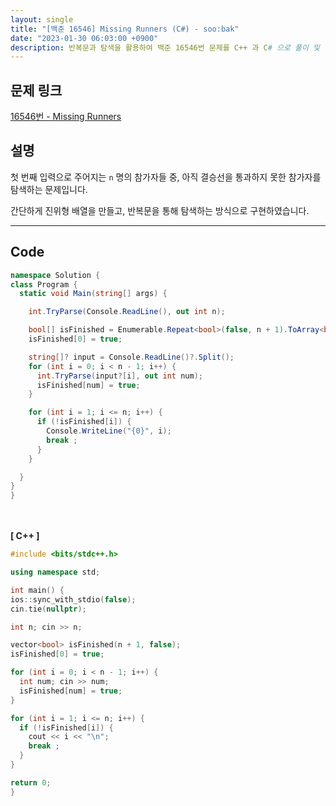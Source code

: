 ```yaml
---
layout: single
title: "[백준 16546] Missing Runners (C#) - soo:bak"
date: "2023-01-30 06:03:00 +0900"
description: 반복문과 탐색을 활용하여 백준 16546번 문제를 C++ 과 C# 으로 풀이 및 해설
---
```


## 문제 링크
  [16546번 - Missing Runners](https://www.acmicpc.net/problem/16546)

## 설명
  첫 번째 입력으로 주어지는 `n` 명의 참가자들 중, 아직 결승선을 통과하지 못한 참가자를 탐색하는 문제입니다.

  간단하게 진위형 배열을 만들고, 반복문을 통해 탐색하는 방식으로 구현하였습니다.


- - -

## Code
  ```c#
namespace Solution {
  class Program {
    static void Main(string[] args) {

      int.TryParse(Console.ReadLine(), out int n);

      bool[] isFinished = Enumerable.Repeat<bool>(false, n + 1).ToArray<bool>();
      isFinished[0] = true;

      string[]? input = Console.ReadLine()?.Split();
      for (int i = 0; i < n - 1; i++) {
        int.TryParse(input?[i], out int num);
        isFinished[num] = true;
      }

      for (int i = 1; i <= n; i++) {
        if (!isFinished[i]) {
          Console.WriteLine("{0}", i);
          break ;
        }
      }

    }
  }
}
  ```
<br><br>
<b>[ C++ ] </b>
<br>

  ```c++
#include <bits/stdc++.h>

using namespace std;

int main() {
  ios::sync_with_stdio(false);
  cin.tie(nullptr);

  int n; cin >> n;

  vector<bool> isFinished(n + 1, false);
  isFinished[0] = true;

  for (int i = 0; i < n - 1; i++) {
    int num; cin >> num;
    isFinished[num] = true;
  }

  for (int i = 1; i <= n; i++) {
    if (!isFinished[i]) {
      cout << i << "\n";
      break ;
    }
  }

  return 0;
}
  ```
